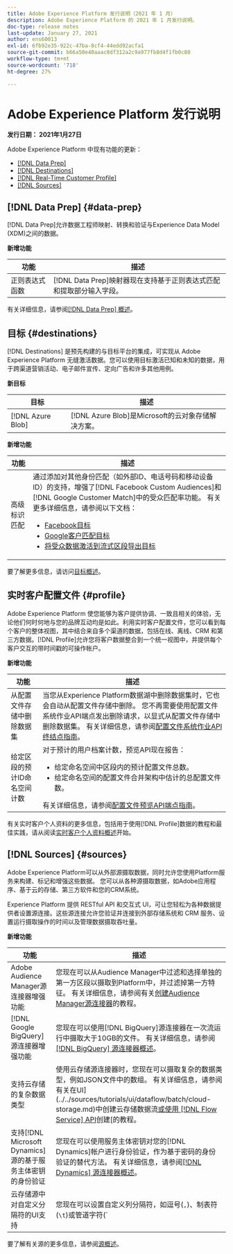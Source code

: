 ```yaml
---
title: Adobe Experience Platform 发行说明（2021 年 1 月）
description: Adobe Experience Platform 的 2021 年 1 月发行说明。
doc-type: release notes
last-update: January 27, 2021
author: ens60013
exl-id: 6fb92e35-922c-47ba-8cf4-44edd92acfa1
source-git-commit: b66a50e40aaac8df312a2c9a977fb8d4f1fb0c80
workflow-type: tm+mt
source-wordcount: '718'
ht-degree: 27%

---
```


# Adobe Experience Platform 发行说明

**发行日期： 2021年1月27日**

Adobe Experience Platform 中现有功能的更新：

- [[!DNL Data Prep]](#data-prep)
- [[!DNL Destinations]](#destinations)
- [[!DNL Real-Time Customer Profile]](#profile)
- [[!DNL Sources]](#sources)

## [!DNL Data Prep] {#data-prep}

[!DNL Data Prep]允许数据工程师映射、转换和验证与Experience Data Model (XDM)之间的数据。

**新增功能**

| 功能 | 描述 |
| ------- | ----------- |
| 正则表达式函数 | [!DNL Data Prep]映射器现在支持基于正则表达式匹配和提取部分输入字段。 |

有关详细信息，请参阅[[!DNL Data Prep] 概述](../../data-prep/home.md)。

## 目标 {#destinations}

[!DNL Destinations] 是预先构建的与目标平台的集成，可实现从 Adobe Experience Platform 无缝激活数据。您可以使用目标激活已知和未知的数据，用于跨渠道营销活动、电子邮件宣传、定向广告和许多其他用例。

**新目标**

| 目标 | 描述 |
| ----------- | ----------- |
| [!DNL Azure Blob] | [!DNL Azure Blob]是Microsoft的云对象存储解决方案。 |

**新增功能**

| 功能 | 描述 |
| ------- | ----------- |
| 高级标识匹配 | 通过添加对其他身份匹配（如外部ID、电话号码和移动设备ID）的支持，增强了[!DNL Facebook Custom Audiences]和[!DNL Google Customer Match]中的受众匹配率功能。 有关更多详细信息，请参阅以下文档： <ul><li>[Facebook目标](../../destinations/catalog/social/facebook.md)</li><li>[Google客户匹配目标](../../destinations/catalog/advertising/google-customer-match.md)</li><li>[将受众数据激活到流式区段导出目标](../../destinations/ui/activate-segment-streaming-destinations.md)</li></ul> |

要了解更多信息，请访问[目标概述](../../destinations/home.md)。

## 实时客户配置文件 {#profile}

Adobe Experience Platform 使您能够为客户提供协调、一致且相关的体验，无论他们何时何地与您的品牌互动均是如此。利用实时客户配置文件，您可以看到每个客户的整体视图，其中结合来自多个渠道的数据，包括在线、离线、CRM 和第三方数据。[!DNL Profile]允许您将客户数据整合到一个统一视图中，并提供每个客户交互的带时间戳的可操作帐户。

**新增功能**

| 功能 | 描述 |
| ------- | ----------- |
| 从配置文件存储中删除数据集 | 当您从Experience Platform数据湖中删除数据集时，它也会自动从配置文件存储中删除。 您不再需要使用配置文件系统作业API端点发出删除请求，以显式从配置文件存储中删除数据集。 有关详细信息，请参阅[配置文件系统作业API终结点指南](../../profile/api/profile-system-jobs.md)。 |
| 给定区段的预计ID命名空间计数 | 对于预计的用户档案计数，预览API现在报告：<ul><li>给定命名空间中区段内的预计配置文件总数。</li><li>给定命名空间的配置文件合并架构中估计的总配置文件数。</li></ul>有关详细信息，请参阅[配置文件预览API端点指南](../../profile/api/preview-sample-status.md)。 |

有关实时客户个人资料的更多信息，包括用于使用[!DNL Profile]数据的教程和最佳实践，请从阅读[实时客户个人资料概述](../../profile/home.md)开始。

## [!DNL Sources] {#sources}

Adobe Experience Platform可以从外部源摄取数据，同时允许您使用Platform服务来构建、标记和增强这些数据。 您可以从各种源摄取数据，如Adobe应用程序、基于云的存储、第三方软件和您的CRM系统。

Experience Platform 提供 RESTful API 和交互式 UI，可让您轻松为各种数据提供者设置源连接。这些源连接允许您验证并连接到外部存储系统和 CRM 服务、设置运行摄取操作的时间以及管理数据摄取吞吐量。

**新增功能**

| 功能 | 描述 |
| ------- | ----------- |
| Adobe Audience Manager源连接器增强功能 | 您现在可以从Audience Manager中过滤和选择单独的第一方区段以摄取到Platform中，并过滤掉第一方特征。 有关详细信息，请参阅有关[创建Audience Manager源连接器](../../sources/tutorials/ui/create/adobe-applications/audience-manager.md)的教程。 |
| [!DNL Google BigQuery]源连接器增强功能 | 您现在可以使用[!DNL BigQuery]源连接器在一次流运行中摄取大于10GB的文件。 有关详细信息，请参阅[[!DNL BigQuery] 源连接器概述](../../sources/connectors/databases/bigquery.md)。 |
| 支持云存储的复杂数据类型 | 使用云存储源连接器时，您现在可以摄取复杂的数据类型，例如JSON文件中的数组。 有关详细信息，请参阅有关在UI](../../sources/tutorials/ui/dataflow/batch/cloud-storage.md)中创建云存储数据流[或使用 [!DNL Flow Service] API](../../sources/tutorials/api/collect/cloud-storage.md)创建[的教程。 |
| 支持[!DNL Microsoft Dynamics]源的基于服务主体密钥的身份验证 | 您现在可以使用服务主体密钥对您的[!DNL Dynamics]帐户进行身份验证，作为基于密码的身份验证的替代方法。 有关详细信息，请参阅[[!DNL Dynamics] 源连接器概述](../../sources/connectors/crm/ms-dynamics.md)。 |
| 云存储源中对自定义分隔符的UI支持 | 您现在可以设置自定义列分隔符，如逗号(`,`)、制表符(`\t`)或管道字符(`|`)，以在UI中收集分隔的文件。 有关详细信息，请参阅有关[使用云存储源连接器](../../sources/tutorials/ui/dataflow/batch/cloud-storage.md)创建数据流的教程 |

要了解有关源的更多信息，请参阅[源概述](../../sources/home.md)。
